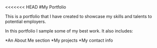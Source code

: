 <<<<<<< HEAD
#My Portfolio

This is a portfolio that I have created to showcase my skills and talents to potential employers.

In this portfolio I sample some of my best work. It also includes:

*An About Me section
*My projects
*My contact info

